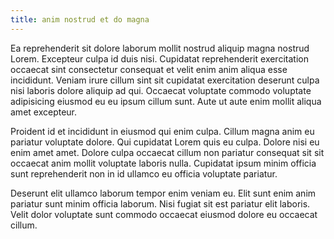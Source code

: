 ```yaml
---
title: anim nostrud et do magna
---
```


Ea reprehenderit sit dolore laborum mollit nostrud aliquip magna nostrud Lorem. Excepteur culpa id duis nisi. Cupidatat reprehenderit exercitation occaecat sint consectetur consequat et velit enim anim aliqua esse incididunt. Veniam irure cillum sint sit cupidatat exercitation deserunt culpa nisi laboris dolore aliquip ad qui. Occaecat voluptate commodo voluptate adipisicing eiusmod eu eu ipsum cillum sunt. Aute ut aute enim mollit aliqua amet excepteur.

Proident id et incididunt in eiusmod qui enim culpa. Cillum magna anim eu pariatur voluptate dolore. Qui cupidatat Lorem quis eu culpa. Dolore nisi eu enim amet amet. Dolore culpa occaecat cillum non pariatur consequat sit sit occaecat anim mollit voluptate laboris nulla. Cupidatat ipsum minim officia sunt reprehenderit non in id ullamco eu officia voluptate pariatur.

Deserunt elit ullamco laborum tempor enim veniam eu. Elit sunt enim anim pariatur sunt minim officia laborum. Nisi fugiat sit est pariatur elit laboris. Velit dolor voluptate sunt commodo occaecat eiusmod dolore eu occaecat cillum.